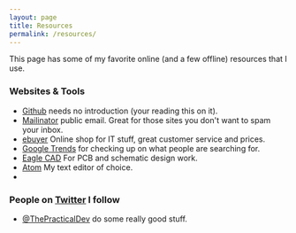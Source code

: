 ```yaml
---
layout: page
title: Resources
permalink: /resources/
---
```

This page has some of my favorite online (and a few offline) resources that I
use.

### Websites & Tools
* [Github](https://github.com) needs no introduction (your reading this on it).
* [Mailinator](https://mailinator.com) public email.  Great for those sites you
don't want to spam your inbox.
* [ebuyer](https://www.ebuyer.com) Online shop for IT stuff, great customer service and prices.
* [Google Trends](https://trends.google.com/trends/) for checking up on what people are searching for.
* [Eagle CAD](https://www.autodesk.com/products/eagle/free-download) For PCB and schematic design work.
* [Atom](https://atom.io) My text editor of choice.
*

### People on [Twitter](https://twitter.com) I follow
* [@ThePracticalDev](https://twitter.com/ThePracticalDev) do some really good stuff.
